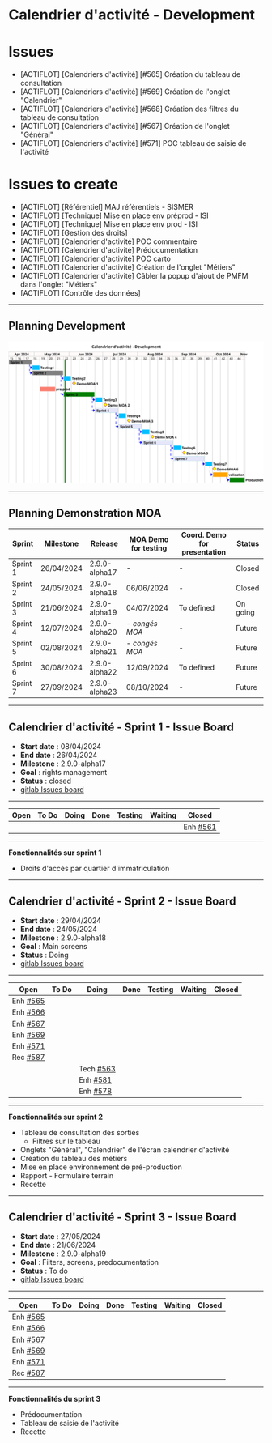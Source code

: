 # Calendrier d'activité - Development


# Issues

- [ACTIFLOT] [Calendriers d'activité] [#565] Création du tableau de consultation
- [ACTIFLOT] [Calendriers d'activité] [#569] Création de l'onglet "Calendrier"
- [ACTIFLOT] [Calendriers d'activité] [#568] Création des filtres du tableau de consultation
- [ACTIFLOT] [Calendriers d'activité] [#567] Création de l'onglet "Général"
- [ACTIFLOT] [Calendriers d'activité] [#571] POC tableau de saisie de l'activité

# Issues to create
- [ACTIFLOT] [Référentiel] MAJ référentiels - SISMER
- [ACTIFLOT] [Technique] Mise en place env préprod - ISI
- [ACTIFLOT] [Technique] Mise en place env prod - ISI
- [ACTIFLOT] [Gestion des droits]
- [ACTIFLOT] [Calendrier d'activité] POC commentaire
- [ACTIFLOT] [Calendrier d'activité] Prédocumentation
- [ACTIFLOT] [Calendrier d'activité] POC carto
- [ACTIFLOT] [Calendrier d'activité] Création de l'onglet "Métiers"
- [ACTIFLOT] [Calendrier d'activité] Câbler la popup d'ajout de PMFM dans l'onglet "Métiers"
- [ACTIFLOT] [Contrôle des données]

---

## Planning Development

![ui-calendrier-planning](/projects/activity-calendar/not/images/refonte-activity-calendar-planning-sprints.svg)<!-- .element: style="width: 75%" -->

---

## Planning Demonstration MOA

| **Sprint** | **Milestone** | **Release**   | **MOA Demo for testing** | **Coord. Demo for presentation** | **Status** |
|------------|---------------|---------------|--------------------------|----------------------------------|------------|
| Sprint 1   | 26/04/2024    | 2.9.0-alpha17 | -                        | -                                | Closed     |
| Sprint 2   | 24/05/2024    | 2.9.0-alpha18 | 06/06/2024               | -                                | Closed     |
| Sprint 3   | 21/06/2024    | 2.9.0-alpha19 | 04/07/2024               | To defined                       | On going   |
| Sprint 4   | 12/07/2024    | 2.9.0-alpha20 | - _congés MOA_           | -                                | Future     |
| Sprint 5   | 02/08/2024    | 2.9.0-alpha21 | - _congés MOA_           | -                                | Future     |
| Sprint 6   | 30/08/2024    | 2.9.0-alpha22 | 12/09/2024               | To defined                       | Future     |
| Sprint 7   | 27/09/2024    | 2.9.0-alpha23 | 08/10/2024               | -                                | Future     |
<!-- .element: class="font-size-extra-small" -->


---

## Calendrier d'activité - Sprint 1 - Issue Board

- **Start date** : 08/04/2024
- **End date** : 26/04/2024
- **Milestone** : 2.9.0-alpha17
- **Goal** : rights management
- **Status** : closed
- [gitlab Issues board](https://gitlab.ifremer.fr/sih-public/sumaris/sumaris-app/-/boards/873?milestone_title=2.9.0-alpha17&search=ACTIFLOT)

---

| **Open**                                                                          | **To Do** | **Doing**                                                                         | **Done** | **Testing** | **Waiting** | **Closed** |
|-----------------------------------------------------------------------------------|-----------|-----------------------------------------------------------------------------------|----------|-------------|-------------|------------| 
|  |           |  |          |             |             |    Enh [#561](https://gitlab.ifremer.fr/sih-public/sumaris/sumaris-app/-/issues/561)        | 
<!-- .element: class="font-size-small" -->

---

**Fonctionnalités sur sprint 1**
- Droits d'accès par quartier d'immatriculation

---

## Calendrier d'activité - Sprint 2 - Issue Board

- **Start date** : 29/04/2024
- **End date** : 24/05/2024
- **Milestone** : 2.9.0-alpha18
- **Goal** : Main screens
- **Status** : Doing
- [gitlab Issues board](https://gitlab.ifremer.fr/sih-public/sumaris/sumaris-app/-/boards/873?milestone_title=2.9.0-alpha18&search=ACTIFLOT)

---

| **Open**                                                                            | **To Do** | **Doing**                                                                          | **Done** | **Testing** | **Waiting** | **Closed** |
|-------------------------------------------------------------------------------------|-----------|------------------------------------------------------------------------------------|----------|-------------|-------------|------------| 
| Enh [#565](https://gitlab.ifremer.fr/sih-public/sumaris/sumaris-app/-/issues/565)   |           |                                                                                    |          |             |             |            | 
| Enh [#566](https://gitlab.ifremer.fr/sih-public/sumaris/sumaris-app/-/issues/566)   |           |                                                                                    |          |             |             |            |
| Enh [#567](https://gitlab.ifremer.fr/sih-public/sumaris/sumaris-app/-/issues/567)   |           |                                                                                    |          |             |             |            |
| Enh [#569](https://gitlab.ifremer.fr/sih-public/sumaris/sumaris-app/-/issues/569)   |           |                                                                                    |          |             |             |            |
| Enh [#571](https://gitlab.ifremer.fr/sih-public/sumaris/sumaris-app/-/issues/571)   |           |                                                                                    |          |             |             |            |
| Rec [#587](https://gitlab.ifremer.fr/sih-public/sumaris/sumaris-app/-/issues/587)   |           |                                                                                    |          |             |             |            |             |
|                                                                                     |           | Tech [#563](https://gitlab.ifremer.fr/sih-public/sumaris/sumaris-app/-/issues/563) |          |             |             |            |
|                                                                                     |           | Enh [#581](https://gitlab.ifremer.fr/sih-public/sumaris/sumaris-app/-/issues/581)  |          |             |             |            |
|                                                                                     |           | Enh [#578](https://gitlab.ifremer.fr/sih-public/sumaris/sumaris-app/-/issues/578)  |          |             |             |            |

<!-- .element: class="font-size-small" -->

---

**Fonctionnalités sur sprint 2**
- Tableau de consultation des sorties
  -  Filtres sur le tableau
- Onglets "Général", "Calendrier" de l'écran calendrier d'activité
- Création du tableau des métiers
- Mise en place environnement de pré-production
- Rapport - Formulaire terrain
- Recette 

---

## Calendrier d'activité - Sprint 3 - Issue Board

- **Start date** : 27/05/2024
- **End date** : 21/06/2024
- **Milestone** : 2.9.0-alpha19
- **Goal** : Filters, screens, predocumentation
- **Status** : To do
- [gitlab Issues board]()
---

| **Open**                                                                            | **To Do** | **Doing**                                                                          | **Done** | **Testing** | **Waiting** | **Closed** |
|-------------------------------------------------------------------------------------|-----------|------------------------------------------------------------------------------------|----------|-------------|-------------|------------| 
| Enh [#565](https://gitlab.ifremer.fr/sih-public/sumaris/sumaris-app/-/issues/565)   |           |                                                                                    |          |             |             |            | 
| Enh [#566](https://gitlab.ifremer.fr/sih-public/sumaris/sumaris-app/-/issues/566)   |           |                                                                                    |          |             |             |            |
| Enh [#567](https://gitlab.ifremer.fr/sih-public/sumaris/sumaris-app/-/issues/567)   |           |                                                                                    |          |             |             |            |
| Enh [#569](https://gitlab.ifremer.fr/sih-public/sumaris/sumaris-app/-/issues/569)   |           |                                                                                    |          |             |             |            |
| Enh [#571](https://gitlab.ifremer.fr/sih-public/sumaris/sumaris-app/-/issues/571)   |           |                                                                                    |          |             |             |            |
| Rec [#587](https://gitlab.ifremer.fr/sih-public/sumaris/sumaris-app/-/issues/587)   |           |                                                                                    |          |             |             |            |             |
<!-- .element: class="font-size-small" -->

---

**Fonctionnalités du sprint 3**
- Prédocumentation
- Tableau de saisie de l'activité
- Recette

